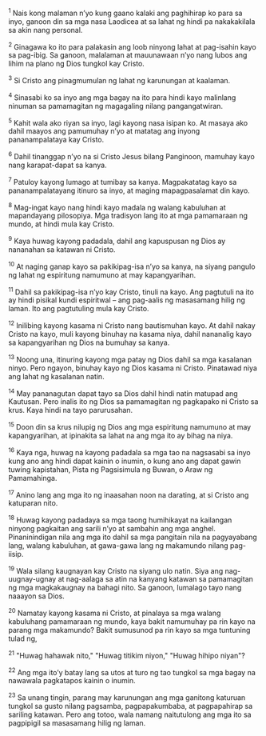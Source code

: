 <sup>1</sup>
Nais kong malaman nʼyo kung gaano kalaki ang paghihirap ko para sa inyo, ganoon din sa mga nasa Laodicea at sa lahat ng hindi pa nakakakilala sa akin nang personal. 

<sup>2</sup>
Ginagawa ko ito para palakasin ang loob ninyong lahat at pag-isahin kayo sa pag-ibig. Sa ganoon, malalaman at mauunawaan nʼyo nang lubos ang lihim na plano ng Dios tungkol kay Cristo. 

<sup>3</sup>
Si Cristo ang pinagmumulan ng lahat ng karunungan at kaalaman. 

<sup>4</sup>
Sinasabi ko sa inyo ang mga bagay na ito para hindi kayo malinlang ninuman sa pamamagitan ng magagaling nilang pangangatwiran. 

<sup>5</sup>
Kahit wala ako riyan sa inyo, lagi kayong nasa isipan ko. At masaya ako dahil maayos ang pamumuhay nʼyo at matatag ang inyong pananampalataya kay Cristo.

<sup>6</sup>
Dahil tinanggap nʼyo na si Cristo Jesus bilang Panginoon, mamuhay kayo nang karapat-dapat sa kanya. 

<sup>7</sup>
Patuloy kayong lumago at tumibay sa kanya. Magpakatatag kayo sa pananampalatayang itinuro sa inyo, at maging mapagpasalamat din kayo. 

<sup>8</sup>
Mag-ingat kayo nang hindi kayo madala ng walang kabuluhan at mapandayang pilosopiya. Mga tradisyon lang ito at mga pamamaraan ng mundo, at hindi mula kay Cristo. 

<sup>9</sup>
Kaya huwag kayong padadala, dahil ang kapuspusan ng Dios ay nananahan sa katawan ni Cristo. 

<sup>10</sup>
At naging ganap kayo sa pakikipag-isa nʼyo sa kanya, na siyang pangulo ng lahat ng espiritung namumuno at may kapangyarihan. 

<sup>11</sup>
Dahil sa pakikipag-isa nʼyo kay Cristo, tinuli na kayo. Ang pagtutuli na ito ay hindi pisikal kundi espiritwal – ang pag-aalis ng masasamang hilig ng laman. Ito ang pagtutuling mula kay Cristo. 

<sup>12</sup>
Inilibing kayong kasama ni Cristo nang bautismuhan kayo. At dahil nakay Cristo na kayo, muli kayong binuhay na kasama niya, dahil nananalig kayo sa kapangyarihan ng Dios na bumuhay sa kanya. 

<sup>13</sup>
Noong una, itinuring kayong mga patay ng Dios dahil sa mga kasalanan ninyo. Pero ngayon, binuhay kayo ng Dios kasama ni Cristo. Pinatawad niya ang lahat ng kasalanan natin. 

<sup>14</sup>
May pananagutan dapat tayo sa Dios dahil hindi natin matupad ang Kautusan. Pero inalis ito ng Dios sa pamamagitan ng pagkapako ni Cristo sa krus. Kaya hindi na tayo parurusahan. 

<sup>15</sup>
Doon din sa krus nilupig ng Dios ang mga espiritung namumuno at may kapangyarihan, at ipinakita sa lahat na ang mga ito ay bihag na niya. 

<sup>16</sup>
Kaya nga, huwag na kayong padadala sa mga tao na nagsasabi sa inyo kung ano ang hindi dapat kainin o inumin, o kung ano ang dapat gawin tuwing kapistahan, Pista ng Pagsisimula ng Buwan, o Araw ng Pamamahinga. 

<sup>17</sup>
Anino lang ang mga ito ng inaasahan noon na darating, at si Cristo ang katuparan nito. 

<sup>18</sup>
Huwag kayong padadaya sa mga taong humihikayat na kailangan ninyong pagkaitan ang sarili nʼyo at sambahin ang mga anghel. Pinaninindigan nila ang mga ito dahil sa mga pangitain nila na pagyayabang lang, walang kabuluhan, at gawa-gawa lang ng makamundo nilang pag-iisip. 

<sup>19</sup>
Wala silang kaugnayan kay Cristo na siyang ulo natin. Siya ang nag-uugnay-ugnay at nag-aalaga sa atin na kanyang katawan sa pamamagitan ng mga magkakaugnay na bahagi nito. Sa ganoon, lumalago tayo nang naaayon sa Dios.

<sup>20</sup>
Namatay kayong kasama ni Cristo, at pinalaya sa mga walang kabuluhang pamamaraan ng mundo, kaya bakit namumuhay pa rin kayo na parang mga makamundo? Bakit sumusunod pa rin kayo sa mga tuntuning tulad ng, 

<sup>21</sup>
"Huwag hahawak nito," "Huwag titikim niyon," "Huwag hihipo niyan"? 

<sup>22</sup>
Ang mga itoʼy batay lang sa utos at turo ng tao tungkol sa mga bagay na nawawala pagkatapos kainin o inumin. 

<sup>23</sup>
Sa unang tingin, parang may karunungan ang mga ganitong katuruan tungkol sa gusto nilang pagsamba, pagpapakumbaba, at pagpapahirap sa sariling katawan. Pero ang totoo, wala namang naitutulong ang mga ito sa pagpipigil sa masasamang hilig ng laman.